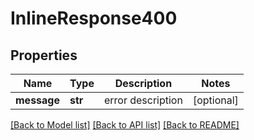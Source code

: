 # InlineResponse400

## Properties
Name | Type | Description | Notes
------------ | ------------- | ------------- | -------------
**message** | **str** | error description | [optional] 

[[Back to Model list]](../README.md#documentation-for-models) [[Back to API list]](../README.md#documentation-for-api-endpoints) [[Back to README]](../README.md)


